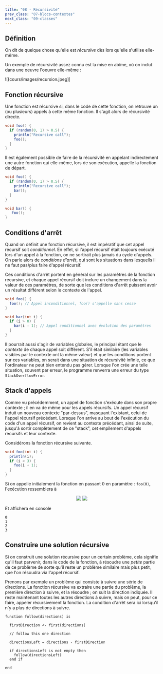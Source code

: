 ```yaml
---
title: "08 - Récursivité"
prev_class: "07-blocs-contextes"
next_class: "09-classes"
---
```


## Définition

On dit de quelque chose qu'elle est *récursive* dès lors qu'elle s'utilise elle-même.

Un exemple de récursivité assez connu est la mise en abîme, où on inclut dans une oeuvre l'oeuvre elle-même :

![[cours/images/recursion.jpeg]]

## Fonction récursive

Une fonction est récursive si, dans le code de cette fonction, on retrouve un (ou plusieurs) appels à cette même fonction. Il s'agit alors de récursivité directe.

```java
void foo() {
  if (random(0, 1) > 0.5) {
    println("Recursive call");
    foo();
  }
}
```

Il est également possible de faire de la récursivité en appelant indirectement une autre fonction qui elle-même, lors de son exécution, appelle la fonction de départ.

```java
void foo() {
  if (random(0, 1) > 0.5) {
    println("Recursive call");
    bar();
  }
}

void bar() {
   foo();
}
```


## Conditions d'arrêt

Quand on définit une fonction récursive, il est impératif que cet appel récursif soit *conditionnel*. En effet, si l'appel récursif était toujours exécuté lors d'un appel à la fonction, on ne sortirait plus jamais du cycle d'appels. On parle alors de *conditions d'arrêt*, qui sont les situations dans lesquells il ne faut pas/plus faire d'appel récursif. 

Ces conditions d'arrêt portent en général sur les paramètres de la fonction récursive, et chaque appel récursif doit inclure un changement dans la valeur de ces paramètres, de sorte que les conditions d'arrêt puissent avoir un résultat différent selon le contexte de l'appel.

```java
void foo() {
  foo(); // Appel inconditionnel, foo() s'appelle sans cesse
}

void bar(int i) {
  if (i > 0) {
    bar(i - 1); // Appel conditionnel avec évolution des paramètres
  }
}
```

Il pourrait aussi s'agir de variables globales, le principal étant que le *contexte* de chaque appel soit différent. S'il était similaire (les variables visibles par le contexte ont la même valeur) et que les conditions portent sur ces variables, on serait dans une situation de récursivité infinie, ce que l'ordinateur ne peut bien entendu pas gérer. Lorsque l'on crée une telle situation, souvent par erreur, le programme renverra une erreur du type `StackOverflowError`.

## Stack d'appels

Comme vu précédemment, un appel de fonction s'exécute dans son propre contexte ; il en va de même pour les appels récursifs. Un appel récursif induit un nouveau contexte "par-dessus", masquant l'existant, celui de l'appel récursif précédant. Lorsque l'on arrive au bout de l'exécution du code d'un appel récursif, on revient au contexte précédant, ainsi de suite, jusqu'à sortir complètement de ce "stack", cet empilement d'appels récursifs et leur contexte. 

Considérons la fonction récursive suivante.

```java
void foo(int i) {
  println(i);
  if (i < 3) {
    foo(i + 1);
  }
}
```

Si on appelle initialement la fonction en passant 0 en paramètre : `foo(0)`, l'exécution ressemblera à

<p align="center">
<img src="/stic/images/recursion-dm.svg" class="svg-dark-mode w-50"/>
<img src="/stic/images/recursion-lm.svg" class="svg-light-mode w-50"/>
</p>

Et affichera en console

```plain
0
1
2
3
```

## Construire une solution récursive

Si on construit une solution récursive pour un certain problème, cela signifie qu'il faut parvenir, dans le code de la fonction, à résoudre une *petite* partie de ce problème de sorte qu'il reste un problème similaire mais plus petit, que l'on résoudra via l'appel récursif.

Prenons par exemple un problème qui consiste à suivre une série de directions. La fonction récursive va extraire une partie du problème, la première direction à suivre, et la résoudre ; on suit la direction indiquée. Il reste maintenant toutes les autres directions à suivre, mais on peut, pour ce faire, appeler récursivement la fonction. La condition d'arrêt sera ici lorsqu'il n'y a plus de directions à suivre.

```{r, tidy=FALSE, eval=FALSE, highlight=FALSE }
function follow(directions) is

  firstDirection <- first(directions)
  
  // follow this one direction
  
  directionsLeft = directions - firstDirection
  
  if directionsLeft is not empty then
    follow(directionsLeft)
  end if
   
end
```
